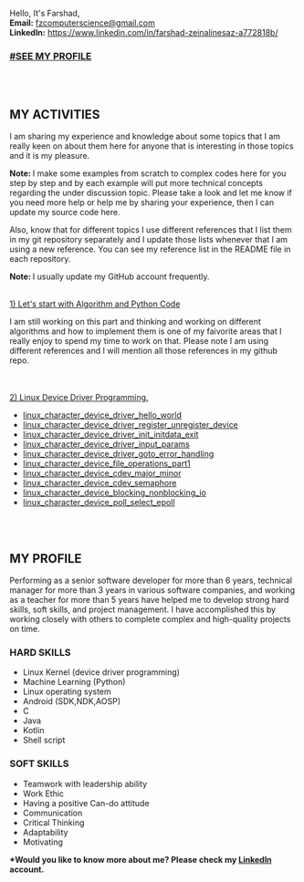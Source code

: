 Hello, It's Farshad,<br/>
<b>Email:</b>		<a href="mailto:fzcomputerscience@gmail.com">fzcomputerscience@gmail.com</a><br/>
<b>LinkedIn:</b>	<a href="https://www.linkedin.com/in/farshad-zeinalinesaz-a772818b/" target="_blank">https://www.linkedin.com/in/farshad-zeinalinesaz-a772818b/</a>
<h3><a href="#my_profile">#SEE MY PROFILE</a></h3>

<br/><br/>

<h2>MY ACTIVITIES</h2>
I am sharing my experience and knowledge about some topics that I am really keen on about them here for anyone that is interesting in those topics and it is my pleasure. <br/>

<b>Note: </b> I make some examples from scratch to complex codes here for you step by step and by each example will put more technical concepts regarding the under discussion topic. Please take a look and let me know if you need more help or help me by sharing your experience, then I can update my source code here.

Also, know that for different topics I use different references that I list them in my git repository separately and I update those lists whenever that I am using a new reference. You can see my reference list in the README file in each repository.

<b>Note: </b>I usually update my GitHub account frequently.
<br/><br/>

<a href="https://github.com/farshadzeinalinesaz/Algorithm-Concepts-Python-Code">
  1) Let's start with Algorithm and Python Code
</a>
<p>
I am still working on this part and thinking and working on different algorithms and how to implement them is one of my faivorite areas that I really enjoy to spend my time to work on that.
Please note I am using different references and I will mention all those references in my github repo.
</p>
<br/><br/>
<a href="https://github.com/farshadzeinalinesaz/index">2) Linux Device Driver Programming.</a>
<ul>
<li><a href="https://github.com/farshadzeinalinesaz/index/tree/master/ldd_src/ldd_proj_1_chdr_hello_world">linux_character_device_driver_hello_world</a></li>
<li><a href="https://github.com/farshadzeinalinesaz/index/tree/master/ldd_src/ldd_proj_2_chdr_reg_unreg_dev">linux_character_device_driver_register_unregister_device</a></li>
<li><a href="https://github.com/farshadzeinalinesaz/index/tree/master/ldd_src/ldd_proj_3_chdr_init_initdata_exit">linux_character_device_driver_init_initdata_exit</a></li>
<li><a href="https://github.com/farshadzeinalinesaz/index/tree/master/ldd_src/ldd_proj_4_chdr_input_params">linux_character_device_driver_input_params</a></li>
<li><a href="https://github.com/farshadzeinalinesaz/index/tree/master/ldd_src/ldd_proj_5_chdr_goto_error_handling">linux_character_device_driver_goto_error_handling</a></li>
<li><a href="https://github.com/farshadzeinalinesaz/index/tree/master/ldd_src/ldd_proj_6_chdr_fops_1">linux_character_device_file_operations_part1</a></li>
<li><a href="https://github.com/farshadzeinalinesaz/index/tree/master/ldd_src/ldd_proj_7_cdev_major_minor">linux_character_device_cdev_major_minor</a></li>
<li><a href="https://github.com/farshadzeinalinesaz/index/tree/master/ldd_src/ldd_proj_8_cdev_semaphore">linux_character_device_cdev_semaphore</a></li>
<li><a href="https://github.com/farshadzeinalinesaz/index/tree/master/ldd_src/ldd_proj_9_cdev_blocking_nonblocking_io_operations">linux_character_device_blocking_nonblocking_io</a></li>
<li><a href="https://github.com/farshadzeinalinesaz/index/tree/master/ldd_src/ldd_proj_10_cdev_poll_select_epoll">linux_character_device_poll_select_epoll</a></li>
</ul>

<br/><br/>
<h2 id="my_profile">MY PROFILE</h2>
Performing as a senior software developer for more than 6 years, technical manager for more than 3 years in various software companies, and working as a teacher for more than 5 years have helped me to develop strong hard skills, soft skills, and project management.  I have accomplished this by working closely with others to complete complex and high-quality projects on time.
<h3>HARD SKILLS</h3>
<ul>
<li>Linux Kernel (device driver programming)</li>
<li>Machine Learning (Python)</li>
<li>Linux operating system</li>
<li>Android (SDK,NDK,AOSP)</li>
<li>C</li>
<li>Java</li>
<li>Kotlin</li>
<li>Shell script</li>
</ul>

<h3>SOFT SKILLS</h3>
<ul>
<li>Teamwork with leadership ability</li>
<li>Work Ethic</li>
<li>Having a positive Can-do attitude</li>
<li>Communication</li>
<li>Critical Thinking</li>
<li>Adaptability</li>
<li>Motivating</li>
</ul>
<p><b>*Would you like to know more about me? Please check my <a href="https://www.linkedin.com/in/farshad-zeinalinesaz-a772818b/" target="_blank">LinkedIn</a> account.</b></p>
